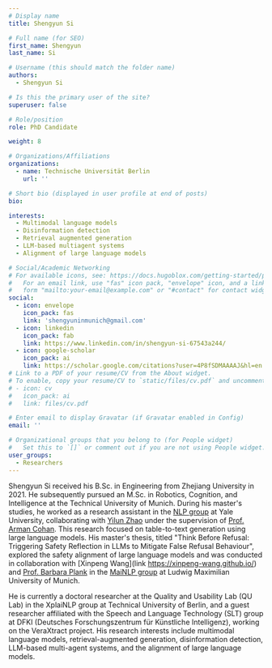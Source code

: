 ```yaml
---
# Display name
title: Shengyun Si

# Full name (for SEO)
first_name: Shengyun
last_name: Si

# Username (this should match the folder name)
authors:
  - Shengyun Si

# Is this the primary user of the site?
superuser: false

# Role/position
role: PhD Candidate

weight: 8

# Organizations/Affiliations
organizations:
  - name: Technische Universität Berlin
    url: ''

# Short bio (displayed in user profile at end of posts)
bio: 

interests:
  - Multimodal language models
  - Disinformation detection
  - Retrieval augmented generation
  - LLM-based multiagent systems
  - Alignment of large language models

# Social/Academic Networking
# For available icons, see: https://docs.hugoblox.com/getting-started/page-builder/#icons
#   For an email link, use "fas" icon pack, "envelope" icon, and a link in the
#   form "mailto:your-email@example.com" or "#contact" for contact widget.
social:
  - icon: envelope
    icon_pack: fas
    link: 'shengyuninmunich@gmail.com'
  - icon: linkedin
    icon_pack: fab
    link: https://www.linkedin.com/in/shengyun-si-67543a244/
  - icon: google-scholar
    icon_pack: ai
    link: https://scholar.google.com/citations?user=4P8fSDMAAAAJ&hl=en
# Link to a PDF of your resume/CV from the About widget.
# To enable, copy your resume/CV to `static/files/cv.pdf` and uncomment the lines below.
# - icon: cv
#   icon_pack: ai
#   link: files/cv.pdf

# Enter email to display Gravatar (if Gravatar enabled in Config)
email: ''

# Organizational groups that you belong to (for People widget)
#   Set this to `[]` or comment out if you are not using People widget.
user_groups:
  - Researchers
---
```

Shengyun Si received his B.Sc. in Engineering from Zhejiang University in 2021. He subsequently pursued an M.Sc. in Robotics, Cognition, and Intelligence at the Technical University of Munich. During his master's studies, he worked as a research assistant in the [NLP group](https://nlp.cs.yale.edu/) at Yale University, collaborating with [Yilun Zhao](https://yilunzhao.github.io/) under the supervision of [Prof. Arman Cohan](https://armancohan.com/). This research focused on table-to-text generation using large language models. His master's thesis, titled "Think Before Refusal: Triggering Safety Reflection in LLMs to Mitigate False Refusal Behaviour", explored the safety alignment of large language models and was conducted in collaboration with [Xinpeng Wang](link https://xinpeng-wang.github.io/)  and [Prof. Barbara Plank](https://bplank.github.io/) in the [MaiNLP group](https://mainlp.github.io/) at Ludwig Maximilian University of Munich.

He is currently a doctoral researcher at the Quality and Usability Lab (QU Lab) in the XplaiNLP group at Technical University of Berlin, and a guest researcher affiliated with the Speech and Language Technology (SLT) group at DFKI (Deutsches Forschungszentrum für Künstliche Intelligenz), working on the VeraXtract project. His research interests include multimodal language models, retrieval-augmented generation, disinformation detection, LLM-based multi-agent systems, and the alignment of large language models.





